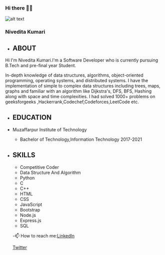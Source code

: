 ### Hi there 👩‍🎓
![alt text](https://media-exp1.licdn.com/dms/image/C5103AQGJjgCHu9j45A/profile-displayphoto-shrink_100_100/0?e=1599696000&v=beta&t=F8j0dNAiyDVJxWut93x1_CwZ9LrR_uNZc4jDF4z3UwM)
### Nivedita Kumari
- ## ABOUT 
Hi I'm Nivedita Kumari.I'm a Software Developer who is currently pursuing B.Tech and pre-final year Student.

In-depth knowledge of data structures, algorithms, object-oriented programming, operating systems, and distributed systems. I have the implementation of simple to complex data structures including trees, maps, graphs and familiar with an algorithm like Dijkstra's, DFS, BFS, Hashing along with space and time complexities.
I had solved 1000+ problems on geeksforgeeks ,Hackerrank,Codechef,Codeforces,LeetCode etc.
- ## EDUCATION
 - Muzaffarpur Institute of Technology
   - Bachelor of Technology,Information Technology
   2017-2021
- ## SKILLS
  - Competitive Coder
  - Data Structure And Algorithm
  - Python
  - C
  - C++
  - HTML
  - CSS
  - JavaScript
  - Bootstrap
  - Node.js
  - Express.js
  - SQL
  
  
  -📫 How to reach me:[LinkedIn](https://www.linkedin.com/in/nivedita-kumari-47a469163/)
  
  [Twitter](https://twitter.com/nivedit08422106)
<!--
**niveditaprity/niveditaprity** is a ✨ _special_ ✨ repository because its `README.md` (this file) appears on your GitHub profile.

Here are some ideas to get you started:
Hi I'm Nivedita Kumari.I'm a Software Developer who is currently pursuing B.Tech and pre-final year Student.
- 🔭 I’m currently working on ...
- 🌱 I’m currently learning ...
- 👯 I’m looking to collaborate on ...
- 🤔 I’m looking for help with ...
- 💬 Ask me about ...
- 📫 How to reach me: ...
- 😄 Pronouns: ...
- ⚡ Fun fact: ...
-->
